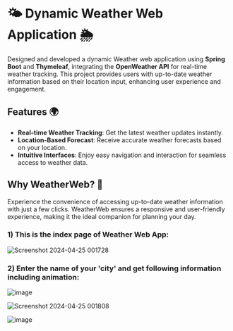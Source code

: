 # 🌤️ Dynamic Weather Web Application 🌦️

Designed and developed a dynamic Weather web application using **Spring Boot** and **Thymeleaf**, integrating the **OpenWeather API** for real-time weather tracking. This project provides users with up-to-date weather information based on their location input, enhancing user experience and engagement.

## Features 🌍

- **Real-time Weather Tracking**: Get the latest weather updates instantly.
- **Location-Based Forecast**: Receive accurate weather forecasts based on your location.
- **Intuitive Interfaces**: Enjoy easy navigation and interaction for seamless access to weather data.

## Why WeatherWeb? 🌈

Experience the convenience of accessing up-to-date weather information with just a few clicks. WeatherWeb ensures a responsive and user-friendly experience, making it the ideal companion for planning your day.

### 1) This is the index page of Weather Web App:

![Screenshot 2024-04-25 001728](https://github.com/Aryesh404/Weather-Web-App/assets/142689032/3d9fdfff-4e8f-4ea6-9596-6c507538e93e)

### 2) Enter the name of your 'city' and get following information including animation:

![image](https://github.com/Aryesh404/Weather-Web-App/assets/142689032/f29f968a-f233-43e3-bb63-b0fac94012b1)

![Screenshot 2024-04-25 001808](https://github.com/Aryesh404/Weather-Web-App/assets/142689032/4648863a-94f1-455e-8f59-ff7c90946985)

![image](https://github.com/Aryesh404/Weather-Web-App/assets/142689032/a5e5a3bc-1173-4b4f-a4c4-b6c0750b9379)
